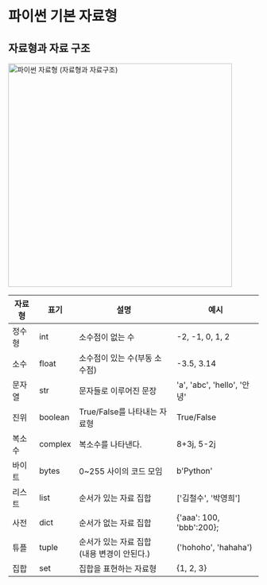 # 파이썬 기본 자료형

## 자료형과 자료 구조
<img width="450" alt="파이썬 자료형 (자료형과 자료구조)" src="https://github.com/user-attachments/assets/94c5332e-d55f-4d32-ae9f-9cec202c9226" />

|자료형|표기|설명|예시|
|------|---|---|-----|
|정수형|int|소수점이 없는 수|-2, -1, 0, 1, 2|
|소수|float|소수점이 있는 수(부동 소수점)|-3.5, 3.14|
|문자열|str|문자들로 이루어진 문장|'a', 'abc', 'hello', '안녕'|
|진위|boolean|True/False를 나타내는 자료형|True/False|
|복소수|complex|복소수를 나타낸다.|8+3j, 5-2j|
|바이트|bytes|0~255 사이의 코드 모임|b'Python'|
|리스트|list|순서가 있는 자료 집합|['김철수', '박영희']|
|사전|dict|순서가 없는 자료 집합|{'aaa': 100, 'bbb':200};|
|튜플|tuple|순서가 있는 자료 집합<br>(내용 변경이 안된다.)</br>|('hohoho', 'hahaha')|
|집합|set|집합을 표현하는 자료형|{1, 2, 3}|
